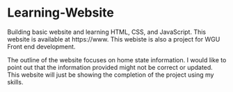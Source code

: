 # Learning-Website
Building basic website and learning HTML, CSS, and JavaScript. This website is available at https://www.
This webiste is also a project for WGU Front end development.

The outline of the website focuses on home state information. I would like to point out that the information provided
might not be correct or updated. This website will just be showing the completion of the project using my skills.
